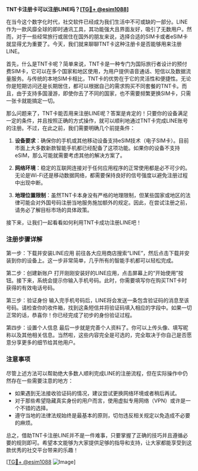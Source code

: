 **TNT卡注册卡可以注册LINE吗？[[TG💪+ @esim1088](https://t.me/s/esim1088)]**

在当今这个数字化时代，社交软件已经成为我们生活中不可或缺的一部分。LINE作为一款风靡全球的即时通讯工具，其功能强大且界面友好，吸引了无数用户。然而，对于一些经常旅行或居住在国外的朋友来说，选择合适的SIM卡或者eSIM卡就显得尤为重要了。今天，我们就来聊聊TNT卡这种注册卡是否能够用来注册LINE。

首先，什么是TNT卡呢？简单来说，TNT卡是一种专门为国际旅行者设计的预付费SIM卡，它可以在多个国家和地区使用，为用户提供语音通话、短信以及数据流量服务。与传统的本地SIM卡相比，TNT卡的优势在于它的灵活性和便捷性。无论你是短期访问还是长期居住，都可以根据自己的需求购买不同套餐的TNT卡。而且，由于支持多国漫游，即使你去了不同的国家，也不需要频繁更换SIM卡，只需一张卡就能搞定一切。

那么问题来了，TNT卡能否用来注册LINE呢？答案是肯定的！只要你的设备满足一定的条件，并且按照正确的方式操作，就可以顺利地通过TNT卡完成LINE账号的注册。不过，在此之前，我们需要明确几个前提条件：

1. **设备要求**：确保你的手机或其他移动设备支持eSIM技术（电子SIM卡）。目前市面上大多数新款智能手机都已经配备了这项功能。如果你的设备不支持eSIM，那么可能就需要考虑其他的解决方案了。

2. **网络环境**：稳定的互联网连接对于任何应用程序的正常使用都是必不可少的。无论是Wi-Fi还是移动数据网络，都需要保持良好的信号强度以避免注册过程中出现中断。

3. **地理位置限制**：虽然TNT卡本身没有严格的地理限制，但某些国家或地区的法律可能会对外国号码注册当地服务施加额外的规定。因此，在尝试注册之前，请务必了解目标市场的具体政策。

接下来，让我们一起看看如何利用TNT卡成功注册LINE吧！

### 注册步骤详解

第一步：下载并安装LINE应用
前往各大应用商店搜索“LINE”，然后点击下载并安装到你的设备上。这一步非常简单，几乎所有的智能手机都可以轻松完成。

第二步：创建新账户
打开刚刚安装好的LINE应用，点击屏幕上的“开始使用”按钮。接下来，系统会提示你输入手机号码。此时，你需要填写你在购买TNT卡时获得的有效电话号码。

第三步：验证身份
输入完手机号码后，LINE将会发送一条包含验证码的消息至该号码。请检查你的收件箱，找到这条短信并将验证码填入相应的字段中。如果一切正常的话，恭喜你！你已经完成了初步的身份验证过程。

第四步：设置个人信息
最后一步就是完善个人资料了。你可以上传头像、填写昵称以及其他相关信息。当然啦，这些内容完全是可选的，完全取决于你自己是否愿意分享更多的细节给其他用户。

### 注意事项

尽管上述方法可以帮助绝大多数人顺利完成LINE的注册流程，但在实际操作中仍然存在一些需要注意的地方：

- 如果遇到无法接收验证码的情况，建议尝试更换网络环境或者稍后再试。
- 对于那些希望隐藏真实身份的用户而言，使用虚拟专用网络（VPN）或许是一个不错的选择。
- 遵守当地的法律法规始终是最基本的原则，切勿违反相关规定以免造成不必要的麻烦。

总之，借助TNT卡注册LINE并不是一件难事，只要掌握了正确的技巧并且遵循必要的规则即可。希望本文能够为大家提供足够的指导和支持，让大家都能享受到这款优秀的社交平台带来的乐趣！

[[TG💪+ @esim1088](https://t.me/s/esim1088) ![Image](https://i.postimg.cc/4NQfJmqS/Snipaste-2025-05-13-00-14-12.png)]
